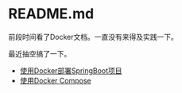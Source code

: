 # README.md
前段时间看了Docker文档。一直没有来得及实践一下。 

最近抽空搞了一下。

- [使用Docker部署SpringBoot项目](https://blog.cayzlh.com/2019/09/25/2019092501/)
- [使用Docker Compose](https://blog.cayzlh.com/2019/09/26/2019092601/)